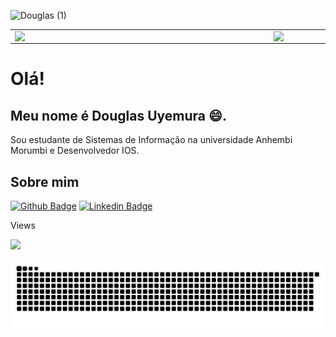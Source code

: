 ![Douglas (1)](https://user-images.githubusercontent.com/82124155/119077292-67be7700-b9ca-11eb-8553-8ee1e5052432.png)
<center>
<table>
    <tr>
        <td><img width="400px" align="left" src="https://github-readme-stats.vercel.app/api/top-langs/?username=Arumeyu&hide=html&layout=compact&theme=buefy" /></td>
        <td><img width="495px" align="left" src="https://github-readme-stats.vercel.app/api?username=Arumeyu&theme=buefy"/></td>
    </tr>   
</table>
</center>

# Olá!
## Meu nome é Douglas Uyemura 😄.

Sou estudante de Sistemas de Informação na universidade Anhembi Morumbi e Desenvolvedor IOS.

## Sobre mim

[![Github Badge](https://img.shields.io/badge/-Github-000?style=flat-square&logo=Github&logoColor=white&link=https://github.com/Arumeyu)](https://github.com/Arumeyu)
[![Linkedin Badge](https://img.shields.io/badge/-LinkedIn-blue?style=flat-square&logo=Linkedin&logoColor=white&link=https://www.linkedin.com/in/douglas-uyemura-844927175/)](https://www.linkedin.com/in/douglas-uyemura-844927175/)

Views

![](https://komarev.com/ghpvc/?username=Arumeyu&color=orange)

![Snake animation](https://github.com/arumeyu/arumeyu/blob/output/github-contribution-grid-snake.svg)

